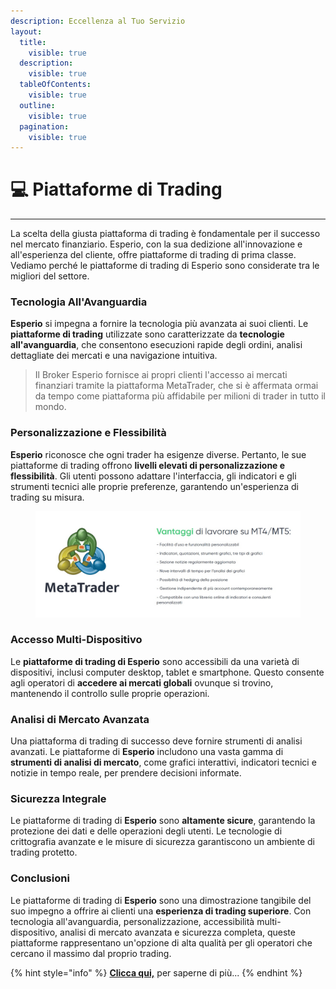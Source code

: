 ```yaml
---
description: Eccellenza al Tuo Servizio
layout:
  title:
    visible: true
  description:
    visible: true
  tableOfContents:
    visible: true
  outline:
    visible: true
  pagination:
    visible: true
---
```


# 💻 Piattaforme di Trading

***

La scelta della giusta piattaforma di trading è fondamentale per il successo nel mercato finanziario. Esperio, con la sua dedizione all'innovazione e all'esperienza del cliente, offre piattaforme di trading di prima classe. Vediamo perché le piattaforme di trading di Esperio sono considerate tra le migliori del settore.

### **Tecnologia All'Avanguardia**

**Esperio** si impegna a fornire la tecnologia più avanzata ai suoi clienti. Le **piattaforme di trading** utilizzate sono caratterizzate da **tecnologie all'avanguardia**, che consentono esecuzioni rapide degli ordini, analisi dettagliate dei mercati e una navigazione intuitiva.

> Il Broker Esperio fornisce ai propri clienti l'accesso ai mercati finanziari tramite la piattaforma MetaTrader, che si è affermata ormai da tempo come piattaforma più affidabile per milioni di trader in tutto il mondo.

### **Personalizzazione e Flessibilità**

**Esperio** riconosce che ogni trader ha esigenze diverse. Pertanto, le sue piattaforme di trading offrono **livelli elevati di personalizzazione e flessibilità**. Gli utenti possono adattare l'interfaccia, gli indicatori e gli strumenti tecnici alle proprie preferenze, garantendo un'esperienza di trading su misura.

<figure><img src="../../.gitbook/assets/MT4.jpg" alt=""><figcaption></figcaption></figure>

### **Accesso Multi-Dispositivo**

Le **piattaforme di trading di Esperio** sono accessibili da una varietà di dispositivi, inclusi computer desktop, tablet e smartphone. Questo consente agli operatori di **accedere ai mercati globali** ovunque si trovino, mantenendo il controllo sulle proprie operazioni.

### **Analisi di Mercato Avanzata**

Una piattaforma di trading di successo deve fornire strumenti di analisi avanzati. Le piattaforme di **Esperio** includono una vasta gamma di **strumenti di analisi di mercato**, come grafici interattivi, indicatori tecnici e notizie in tempo reale, per prendere decisioni informate.

### **Sicurezza Integrale**

Le piattaforme di trading di **Esperio** sono **altamente sicure**, garantendo la protezione dei dati e delle operazioni degli utenti. Le tecnologie di crittografia avanzate e le misure di sicurezza garantiscono un ambiente di trading protetto.

### **Conclusioni**

Le piattaforme di trading di **Esperio** sono una dimostrazione tangibile del suo impegno a offrire ai clienti una **esperienza di trading superiore**. Con tecnologia all'avanguardia, personalizzazione, accessibilità multi-dispositivo, analisi di mercato avanzata e sicurezza completa, queste piattaforme rappresentano un'opzione di alta qualità per gli operatori che cercano il massimo dal proprio trading.

{% hint style="info" %}
[**Clicca qui,**](https://www.esperio.org/it/earn/terminal) per saperne di più...
{% endhint %}

